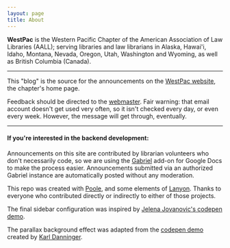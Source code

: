 ```yaml
---
layout: page
title: About
---
```


**WestPac** is the Western Pacific Chapter of the American Association of Law Libraries (AALL); serving libraries and law librarians in Alaska, Hawai'i, Idaho, Montana, Nevada, Oregon, Utah, Washington and Wyoming, as well as British Columbia (Canada).

--------------------------------------------------------------------------------

This "blog" is the source for the announcements on the [WestPac website](http://chapters.aallnet.org/westpac/), the chapter's home page.

Feedback should be directed to the [webmaster](mailto:aallwestpac@gmail.com). Fair warning: that email account doesn't get used very often, so it isn't checked every day, or even every week. However, the message will get through, eventually.

--------------------------------------------------------------------------------

#### If you're interested in the backend development:

Announcements on this site are contributed by librarian volunteers who don't necessarily code, so we are using the [Gabriel](https://chrome.google.com/webstore/detail/gabriel/okimajjeocnndpifeelaajdebkkbckff?hl=en-GB) add-on for Google Docs to make the process easier. Announcements submitted via an authorized Gabriel instance are automatically posted without any moderation.

This repo was created with [Poole](http://getpoole.com/), and some elements of [Lanyon](http://lanyon.getpoole.com/). Thanks to everyone who contributed directly or indirectly to either of those projects.

The final sidebar configuration was inspired by [Jelena Jovanovic's codepen demo](https://codepen.io/plavookac/full/qomrMw).

The parallax background effect was adapted from the [codepen demo](https://codepen.io/karldanninger/pen/NwzMzN) created by [Karl Danninger](https://www.okgrow.com/posts/css-only-parallax).
